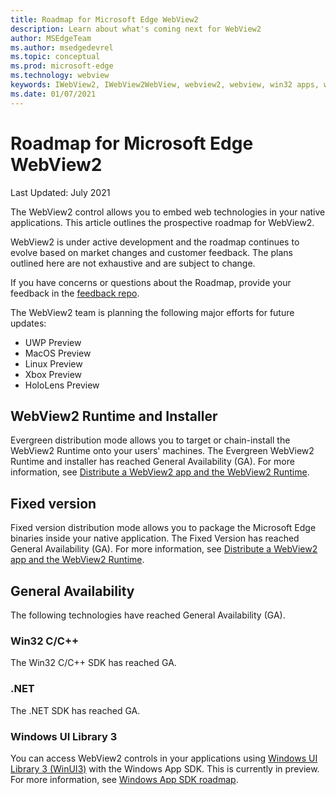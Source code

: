 ```yaml
---
title: Roadmap for Microsoft Edge WebView2
description: Learn about what's coming next for WebView2
author: MSEdgeTeam
ms.author: msedgedevrel
ms.topic: conceptual
ms.prod: microsoft-edge
ms.technology: webview
keywords: IWebView2, IWebView2WebView, webview2, webview, win32 apps, win32, edge, ICoreWebView2, ICoreWebView2Host, browser control, edge html
ms.date: 01/07/2021
---
```

# Roadmap for Microsoft Edge WebView2

Last Updated: July 2021

The WebView2 control allows you to embed web technologies in your native applications.  This article outlines the prospective roadmap for WebView2.

WebView2 is under active development and the roadmap continues to evolve based on market changes and customer feedback.  The plans outlined here are not exhaustive and are subject to change.

If you have concerns or questions about the Roadmap, provide your feedback in the [feedback repo](https://github.com/MicrosoftEdge/WebViewFeedback).

The WebView2 team is planning the following major efforts for future updates:

* UWP Preview
* MacOS Preview
* Linux Preview
* Xbox Preview
* HoloLens Preview


<!-- ====================================================================== -->
## WebView2 Runtime and Installer

Evergreen distribution mode allows you to target or chain-install the WebView2 Runtime onto your users' machines.  The Evergreen WebView2 Runtime and installer has reached General Availability (GA).  For more information, see [Distribute a WebView2 app and the WebView2 Runtime](./concepts/distribution.md).


<!-- ====================================================================== -->
## Fixed version

Fixed version distribution mode allows you to package the Microsoft Edge binaries <!--(a specific version of the WebView2 Runtime)--> inside your native application.  The Fixed Version has reached General Availability (GA).  For more information, see [Distribute a WebView2 app and the WebView2 Runtime](./concepts/distribution.md).


<!-- ====================================================================== -->
## General Availability

The following technologies have reached General Availability (GA).

### Win32 C/C++

The Win32 C/C++ SDK has reached GA.

### .NET

The .NET SDK has reached GA.

### Windows UI Library 3

You can access WebView2 controls in your applications using [Windows UI Library 3 (WinUI3)](/uwp/toolkits/winui3/index) with the Windows App SDK.  This is currently in preview. For more information, see [Windows App SDK roadmap](https://github.com/microsoft/WindowsAppSDK/blob/main/docs/roadmap.md).
